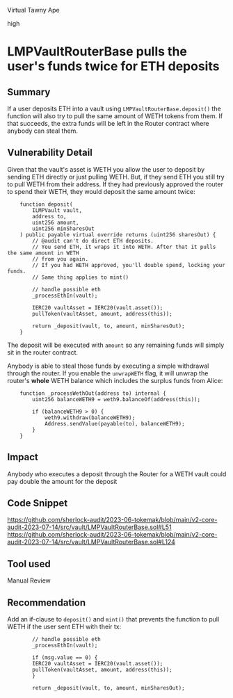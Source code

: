 Virtual Tawny Ape

high

# LMPVaultRouterBase pulls the user's funds twice for ETH deposits
## Summary
If a user deposits ETH into a vault using `LMPVaultRouterBase.deposit()` the function will also try to pull the same amount of WETH tokens from them. If that succeeds, the extra funds will be left in the Router contract where anybody can steal them.

## Vulnerability Detail
Given that the vault's asset is WETH you allow the user to deposit by sending ETH directly or just pulling WETH. But, if they send ETH you still try to pull WETH from their address. If they had previously approved the router to spend their WETH, they would deposit the same amount twice:

```sol
    function deposit(
        ILMPVault vault,
        address to,
        uint256 amount,
        uint256 minSharesOut
    ) public payable virtual override returns (uint256 sharesOut) {
        // @audit can't do direct ETH deposits.
        // You send ETH, it wraps it into WETH. After that it pulls the same amount in WETH
        // from you again.
        // If you had WETH approved, you'll double spend, locking your funds.
        // Same thing applies to mint()

        // handle possible eth
        _processEthIn(vault);

        IERC20 vaultAsset = IERC20(vault.asset());
        pullToken(vaultAsset, amount, address(this));

        return _deposit(vault, to, amount, minSharesOut);
    }
```

The deposit will be executed with `amount` so any remaining funds will simply sit in the router contract.

Anybody is able to steal those funds by executing a simple withdrawal through the router. If you enable the `unwrapWETH` flag, it will unwrap the router's **whole** WETH balance which includes the surplus funds from Alice:

```sol
    function _processWethOut(address to) internal {
        uint256 balanceWETH9 = weth9.balanceOf(address(this));

        if (balanceWETH9 > 0) {
            weth9.withdraw(balanceWETH9);
            Address.sendValue(payable(to), balanceWETH9);
        }
    }
```

## Impact
Anybody who executes a deposit through the Router for a WETH vault could pay double the amount for the deposit

## Code Snippet

https://github.com/sherlock-audit/2023-06-tokemak/blob/main/v2-core-audit-2023-07-14/src/vault/LMPVaultRouterBase.sol#L51
https://github.com/sherlock-audit/2023-06-tokemak/blob/main/v2-core-audit-2023-07-14/src/vault/LMPVaultRouterBase.sol#L124

## Tool used

Manual Review

## Recommendation
Add an if-clause to `deposit()` and `mint()` that prevents the function to pull WETH if the user sent ETH with their tx:

```sol
        // handle possible eth
        _processEthIn(vault);

        if (msg.value == 0) {
        IERC20 vaultAsset = IERC20(vault.asset());
        pullToken(vaultAsset, amount, address(this));
        }

        return _deposit(vault, to, amount, minSharesOut);
```
